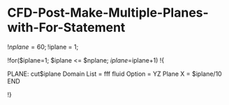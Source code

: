 # CFD-Post-Make-Multiple-Planes-with-For-Statement

!$nplane = 60;
!$iplane = 1;

!for($iplane=1; $iplane <= $nplane; $iplane=$iplane+1)
!{

PLANE: cut$iplane 
  Domain List = fff fluid
  Option = YZ Plane
  X = $iplane/10 
END

!}
